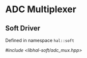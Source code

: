 # ADC Multiplexer

## Soft Driver

Defined in namespace `hal::soft`

*#include <libhal-soft/adc_mux.hpp>*

```{doxygenclass} hal::soft::adc_multiplexer
```

```{doxygengroup} AdcMux
```
